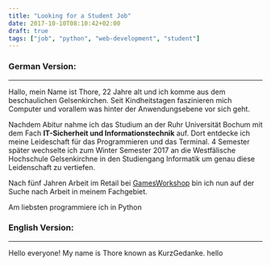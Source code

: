 ```yaml
---
title: "Looking for a Student Job"
date: 2017-10-10T08:10:42+02:00
draft: true
tags: ["job", "python", "web-development", "student"]
---
```

### German Version:

---
Hallo, mein Name ist Thore, 22 Jahre alt und ich komme aus dem beschaulichen Gelsenkirchen. Seit Kindheitstagen faszinieren mich Computer und vorallem was hinter der Anwendungsebene vor sich geht.

<!--more-->

Nachdem Abitur nahme ich das Studium an der Ruhr Universität Bochum mit dem Fach **IT-Sicherheit und Informationstechnik** auf. Dort entdecke ich meine Leideschaft für das Programmieren und das Terminal. 4 Semester später wechselte ich zum Winter Semester 2017 an die Westfälische Hochschule Gelsenkirchne in den Studiengang Informatik um genau diese Leidenschaft zu vertiefen.

Nach fünf Jahren Arbeit im Retail bei [GamesWorkshop](https://www.games-workshop.com/de-DE/) bin ich nun auf der Suche nach Arbeit in meinem Fachgebiet.

Am liebsten programmiere ich in Python 

### English Version:

---
Hello everyone! My name is Thore known as KurzGedanke.
hello